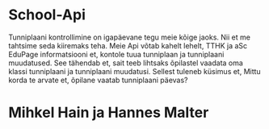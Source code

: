 # School-Api


Tunniplaani kontrollimine on igapäevane tegu meie kõige jaoks.
Nii et me tahtsime seda kiiremaks teha.
Meie Api võtab kahelt lehelt,
TTHK ja aSc EduPage informatsiooni
et, kontole tuua tunniplaan ja tunniplaani muudatused.
See tähendab et, sait teeb lihtsaks õpilastel vaadata oma klassi tunniplaani ja tunniplaani muudatusi.
Sellest tuleneb küsimus et,
Mittu korda te arvate et, õpilane vaatab tunniplaani päevas?

# Mihkel Hain ja Hannes Malter
